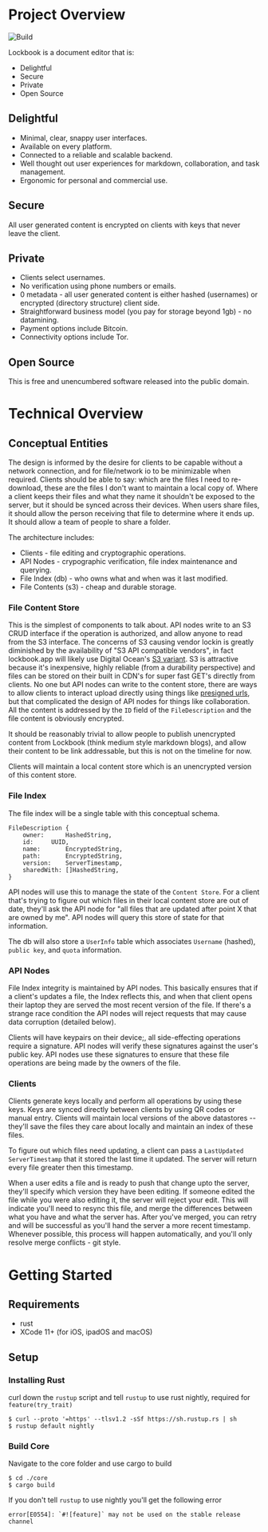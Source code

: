 # Project Overview
![Build](https://github.com/lockbook/monorepo/workflows/Build/badge.svg)

Lockbook is a document editor that is:
+ Delightful
+ Secure
+ Private
+ Open Source

## Delightful

+ Minimal, clear, snappy user interfaces. 
+ Available on every platform. 
+ Connected to a reliable and scalable backend.
+ Well thought out user experiences for markdown, collaboration, and task management.
+ Ergonomic for personal and commercial use. 

## Secure

All user generated content is encrypted on clients with keys that never leave the client. 

## Private

+ Clients select usernames. 
+ No verification using phone numbers or emails. 
+ 0 metadata - all user generated content is either hashed (usernames) or encrypted (directory structure) client side. 
+ Straightforward business model (you pay for storage beyond 1gb) - no datamining.
+ Payment options include Bitcoin.
+ Connectivity options include Tor.

## Open Source

This is free and unencumbered software released into the public domain.

# Technical Overview

## Conceptual Entities

The design is informed by the desire for clients to be capable without a network connection, and for file/network io to be minimizable when required. Clients should be able to say: which are the files I need to re-download, these are the files I don't want to maintain a local copy of. Where a client keeps their files and what they name it shouldn't be exposed to the server, but it should be synced across their devices. When users share files, it should allow the person receiving that file to determine where it ends up. It should allow a team of people to share a folder.

The architecture includes:

+ Clients - file editing and cryptographic operations.
+ API Nodes - crypographic verification, file index maintenance and querying.
+ File Index (db) - who owns what and when was it last modified.
+ File Contents (s3) - cheap and durable storage.

### File Content Store

This is the simplest of components to talk about. API nodes write to an S3 CRUD interface if the operation is authorized, and allow anyone to read from the S3 interface. The concerns of S3 causing vendor lockin is greatly diminished by the availability of "S3 API compatible vendors", in fact lockbook.app will likely use Digital Ocean's [S3 variant](https://www.digitalocean.com/products/spaces/). S3 is attractive because it's inexpensive, highly reliable (from a durability perspective) and files can be stored on their built in CDN's for super fast GET's directly from clients. No one but API nodes can write to the content store, there are ways to allow clients to interact upload directly using things like [presigned urls](https://docs.aws.amazon.com/AmazonS3/latest/dev/ShareObjectPreSignedURL.html), but that complicated the design of API nodes for things like collaboration. All the content is addressed by the `ID` field of the `FileDescription` and the file content is obviously encrypted. 

It should be reasonably trivial to allow people to publish unencrypted content from Lockbook (think medium style markdown blogs), and allow their content to be link addressable, but this is not on the timeline for now.

Clients will maintain a local content store which is an unencrypted version of this content store. 

### File Index

The file index will be a single table with this conceptual schema.

```
FileDescription {
	owner:		HashedString,
	id:		UUID, 
	name: 		EncryptedString,
	path:		EncryptedString,
	version:	ServerTimestamp,
	sharedWith:	[]HashedString,
}
```

API nodes will use this to manage the state of the `Content Store`. For a client that's trying to figure out which files in their local content store are out of date, they'll ask the API node for "all files that are updated after point X that are owned by me". API nodes will query this store of state for that information.

The db will also store a `UserInfo` table which associates `Username` (hashed), `public key`, and `quota` information.

### API Nodes 

File Index integrity is maintained by API nodes. This basically ensures that if a client's updates a file, the Index reflects this, and when that client opens their laptop they are served the most recent version of the file. If there's a strange race condition the API nodes will reject requests that may cause data corruption (detailed below).

Clients will have keypairs on their device;, all side-effecting operations require a signature. API nodes will verify these signatures against the user's public key. API nodes use these signatures to ensure that these file operations are being made by the owners of the file.

### Clients

Clients generate keys locally and perform all operations by using these keys. Keys are synced directly between clients by using QR codes or manual entry. Clients will maintain local versions of the above datastores -- they'll save the files they care about locally and maintain an index of these files.

To figure out which files need updating, a client can pass a `LastUpdated` `ServerTimestamp` that it stored the last time it updated. The server will return every file greater then this timestamp.

When a user edits a file and is ready to push that change upto the server, they'll specify which version they have been editing. If someone edited the file while you were also editing it, the server will reject your edit. This will indicate you'll need to resync this file, and merge the differences between what you have and what the server has. After you've merged, you can retry and will be successful as you'll hand the server a more recent timestamp. Whenever possible, this process will happen automatically, and you'll only resolve merge conflicts - git style.

# Getting Started

## Requirements

+ rust
+ XCode 11+ (for iOS, ipadOS and macOS)

## Setup

### Installing Rust

curl down the `rustup` script and tell `rustup` to use rust nightly, required for `feature(try_trait)`
```
$ curl --proto '=https' --tlsv1.2 -sSf https://sh.rustup.rs | sh
$ rustup default nightly
```

### Build Core

Navigate to the core folder and use cargo to build
```shell script
$ cd ./core
$ cargo build
``` 

If you don't tell `rustup` to use nightly you'll get the following error
```shell script
error[E0554]: `#![feature]` may not be used on the stable release channel
```
